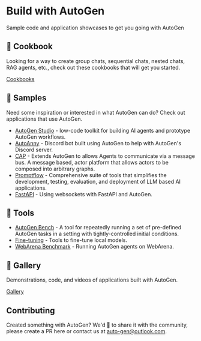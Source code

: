 # Build with AutoGen
Sample code and application showcases to get you going with AutoGen

## :notebook_with_decorative_cover: Cookbook
Looking for a way to create group chats, sequential chats, nested chats, RAG agents, etc., check out these cookbooks that will get you started.

[Cookbooks](https://autogenhub.github.io/autogen/docs/notebooks)

## :stars: Samples
Need some inspiration or interested in what AutoGen can do? Check out applications that use AutoGen.

- [AutoGen Studio](samples/apps/autogen-studio/) - low-code toolkit for building AI agents and prototype AutoGen workflows.
- [AutoAnny](samples/apps/auto-anny/) - Discord bot built using AutoGen to help with AutoGen's Discord server.
- [CAP](samples/apps/cap/) - Extends AutoGen to allows Agents to communicate via a message bus. A message based, actor platform that allows actors to be composed into arbitrary graphs.
- [Promptflow](samples/apps/promptflow-autogen/) - Comprehensive suite of tools that simplifies the development, testing, evaluation, and deployment of LLM based AI applications.
- [FastAPI](samples/apps/websockets/) - Using websockets with FastAPI and AutoGen.

## :wrench: Tools
- [AutoGen Bench](samples/tools/autogenbench/) - A tool for repeatedly running a set of pre-defined AutoGen tasks in a setting with tightly-controlled initial conditions.
- [Fine-tuning](samples/tools/finetuning/) - Tools to fine-tune local models.
- [WebArena Benchmark](samples/tools/webarena/) - Running AutoGen agents on WebArena.

## :city_sunset: Gallery
Demonstrations, code, and videos of applications built with AutoGen.

[Gallery](https://autogenhub.github.io/autogen/docs/Gallery)

## Contributing
Created something with AutoGen? We'd 💙 to share it with the community, please create a PR here or contact us at auto-gen@outlook.com.
